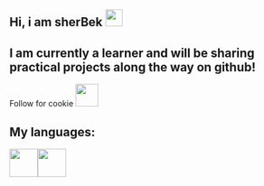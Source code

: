 ## Hi, i am sherBek <img src="https://media1.giphy.com/media/D9fheEHDnZQRfjGUsS/giphy.webp?cid=790b76115zgtg37qc5p13nx2y53i3jl2hed8dxehb2u3qpv6&ep=v1_gifs_search&rid=giphy.webp&ct=g" width="30px">

<h2>  I am currently a learner and will be sharing practical projects along the way on github!</h2> 
Follow for cookie <img src="https://encrypted-tbn0.gstatic.com/images?q=tbn:ANd9GcTuBjR56NYPaPmWCSxTuyLyzt77zyYvVSMI6A&s" width = "40px">

<h2>My languages:</h2>

 <img src="https://cdn-icons-gif.flaticon.com/17905/17905439.gif" width="50px" height="50px"><img src="https://encrypted-tbn0.gstatic.com/images?q=tbn:ANd9GcTNGyTYgNbSfRpg_IWERuX6GdMiOTozj5Le5w&s" width="50px" height="50px">
